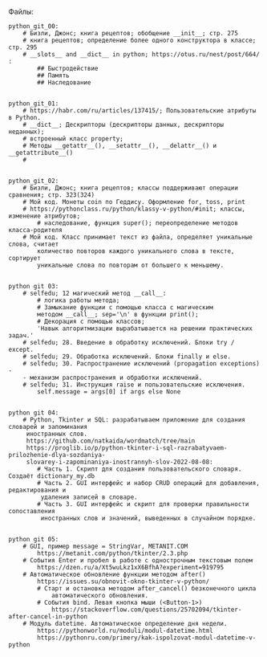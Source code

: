 Файлы:

	python_git_00:
		# Бизли, Джонс; книга рецептов; обобщение __init__; стр. 275
		# книга рецептов; определение более одного конструктора в классе; стр. 295
		# __slots__ and __dict__ in python; https://otus.ru/nest/post/664/ :
			## Быстродействие
			## Память
			## Наследование
		

	python_git_01:
		# https://habr.com/ru/articles/137415/; Пользовательские атрибуты в Python.
		# __dict__; Дескрипторы (дескрипторы данных, дескрипторы неданных);
		# встроенный класс property;
		# Методы __getattr__(), __setattr__(), __delattr__() и __getattribute__()
		# 
	
	
	python_git_02:
		# Бизли, Джонс; книга рецептов; классы поддерживают операции сравнения; стр. 323(324)
		# Мой код. Монеты coin по Геддису. Оформление for, toss, print
		# https://pythonclass.ru/python/klassy-v-python/#init; классы, изменение атрибутов;
			# наследование, функция super(); переопределение методов класса-родителя
		# Мой код. Класс принимает текст из файла, определяет уникальные слова, считает 
			количество повторов каждого уникального слова в тексте, сортирует 
			уникальные слова по повторам от большего к меньшему.
		
		
	python git 03:
		# selfedu; 12 магический метод __call__:
			# логика работы метода;
			# Замыкание функции с помощью класса с магическим
			методом __call__; sep='\n' в функции print();
			# Декорация с помощью классов;
			'Навык алгоритмизации вырабатывается на решении практических задач.'
		# selfedu; 28. Введение в обработку исключений. Блоки try / except.
		# selfedu; 29. Обработка исключений. Блоки finally и else.
		# selfedu; 30. Распространение исключений (propagation exceptions) - 
		- механизм распространения и обработки исключений.
		# selfedu; 31. Инструкция raise и пользовательские исключения.
			self.message = args[0] if args else None
		
		
	python git 04:
		# Python, Tkinter и SQL: разрабатываем приложение для создания словарей и запоминания 
		 иностранных слов.
		 https://github.com/natkaida/wordmatch/tree/main
		 https://proglib.io/p/python-tkinter-i-sql-razrabatyvaem-prilozhenie-dlya-sozdaniya-
		 slovarey-i-zapominaniya-inostrannyh-slov-2022-08-08:
			# Часть 1. Скрипт для создания пользовательского словаря. Создаёт dictionary_my.db
			# Часть 2. GUI интерфейс и набор CRUD операций для добавления, редактирования и
			 удаления записей в словаре.
			# Часть 3. GUI интерфейс и скрипт для проверки правильности сопоставления 
			 иностранных слов и значений, выведенных в случайном порядке.
		 
		 
	python git 05:
		# GUI, пример message = StringVar, METANIT.COM
			https://metanit.com/python/tkinter/2.3.php
		# События Enter и пробел в работе с однострочным текстовым полем
			https://dzen.ru/a/Xt5wuLkz1xX6BfhA?experiment=919795
		# Автоматическое обновление функции методом after()
			https://issues.su/obnovit-okno-tkinter-v-python/
			# Старт и остановка методом after_cancel() безконечного цикла
				автоматического обновления.
			# События bind. Левая кнопка мыши (<Button-1>)
				https://stackoverflow.com/questions/25702094/tkinter-after-cancel-in-python
		# Модуль datetime. Автоматическое определение дня недели.
			https://pythonworld.ru/moduli/modul-datetime.html
			https://pythonru.com/primery/kak-ispolzovat-modul-datetime-v-python
